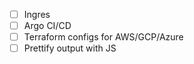 - [ ] Ingres
- [ ] Argo CI/CD
- [ ] Terraform configs for AWS/GCP/Azure
- [ ] Prettify output with JS
